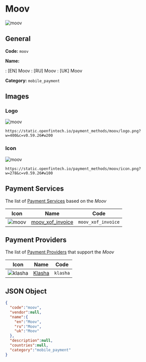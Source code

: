 
# Moov 
![moov](https://static.openfintech.io/payment_methods/moov/logo.png?w=400&c=v0.59.26#w200)  

## General 
**Code:** `moov` 
 
**Name:** 
 
:	[EN] Moov 
:	[RU] Moov 
:	[UK] Moov 
 
**Category:** `mobile_payment` 
 

## Images 

### Logo 
![moov](https://static.openfintech.io/payment_methods/moov/logo.png?w=400&c=v0.59.26#w200)  

```
https://static.openfintech.io/payment_methods/moov/logo.png?w=400&c=v0.59.26#w200
```  

### Icon 
![moov](https://static.openfintech.io/payment_methods/moov/icon.png?w=278&c=v0.59.26#w100)  

```
https://static.openfintech.io/payment_methods/moov/icon.png?w=278&c=v0.59.26#w100
```  

## Payment Services 
 
The list of [Payment Services](/payment-services/) based on the _Moov_ 

|Icon|Name|Code| 
|:---:|:---:|:---:| 
|![moov](https://static.openfintech.io/payment_methods/moov/icon.png?w=278&c=v0.59.26#w100) |[moov_xof_invoice](/payment-services/moov_xof_invoice/)|`moov_xof_invoice`| 
 

## Payment Providers 
 
The list of [Payment Providers](/payment-providers/) that support the _Moov_ 

|Icon|Name|Code| 
|:---:|:---:|:---:| 
|![klasha](https://static.openfintech.io/payment_providers/klasha/icon.png?w=278&c=v0.59.26#w100) |[Klasha](/payment-providers/klasha/)|`klasha`| 
 

## JSON Object 

```json
{
  "code":"moov",
  "vendor":null,
  "name":{
    "en":"Moov",
    "ru":"Moov",
    "uk":"Moov"
  },
  "description":null,
  "countries":null,
  "category":"mobile_payment"
}
```  
